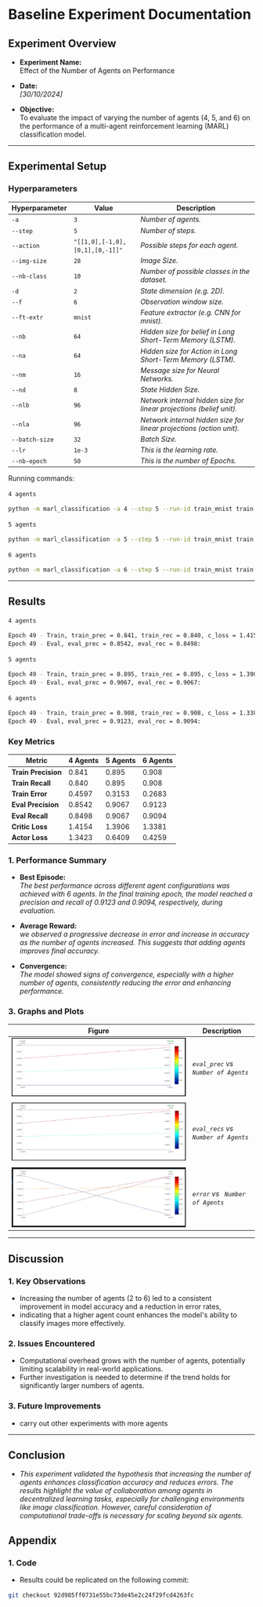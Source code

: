# Baseline Experiment Documentation

## Experiment Overview

- **Experiment Name:**  
    Effect of the Number of Agents on Performance

- **Date:**  
  *[30/10/2024]*

- **Objective:**  
  To evaluate the impact of varying the number of agents (4, 5, and 6) on the performance of a multi-agent reinforcement learning (MARL) classification model.  

---

## Experimental Setup

### Hyperparameters

| Hyperparameter | Value                           | Description                                                          |
| -------------- | ------------------------------- | -------------------------------------------------------------------- |
| `-a`           | `3`                             | *Number of agents.*                                                  |
| `--step`       | `5`                             | *Number of steps.*                                                   |
| `--action`     | `"[[1,0],[-1,0],[0,1],[0,-1]]"` | *Possible steps for each agent.*                                     |
| `--img-size`   | `28`                            | *Image Size.*                                                        |
| `--nb-class`   | `10`                            | *Number of possible classes in the dataset.*                         |
| `-d`           | `2`                             | *State dimension (e.g. 2D).*                                         |
| `--f`          | `6`                             | *Observation window size.*                                           |
| `--ft-extr`    | `mnist`                         | *Feature extractor (e.g. CNN for mnist).*                            |
| `--nb`         | `64`                            | *Hidden size for belief in Long Short-Term Memory (LSTM).*           |
| `--na`         | `64`                            | *Hidden size for Action in Long Short-Term Memory (LSTM).*           |
| `--nm`         | `16`                            | *Message size for Neural Networks.*                                  |
| `--nd`         | `8`                             | *State Hidden Size.*                                                 |
| `--nlb`        | `96`                            | *Network internal hidden size for linear projections (belief unit).* |
| `--nla`        | `96`                            | *Network internal hidden size for linear projections (action unit).* |
| `--batch-size` | `32`                            | *Batch Size.*                                                        |
| `--lr`         | `1e-3`                          | *This is the learning rate.*                                         |
| `--nb-epoch`   | `50`                            | *This is the number of Epochs.*                                      |


Running commands:

`4 agents`

```bash
python -m marl_classification -a 4 --step 5 --run-id train_mnist train --action "[[1,0],[-1,0],[0,1],[0,-1]]" --img-size 28 --nb-class 10 -d 2 --f 6 --ft-extr mnist --nb 64 --na 64 --nm 16 --nd 8 --nlb 96 --nla 96 --batch-size 32 --lr 1e-3 --nb-epoch 50 -o ./out/mnist_actor_critic
```

`5 agents`

```bash
python -m marl_classification -a 5 --step 5 --run-id train_mnist train --action "[[1,0],[-1,0],[0,1],[0,-1]]" --img-size 28 --nb-class 10 -d 2 --f 6 --ft-extr mnist --nb 64 --na 64 --nm 16 --nd 8 --nlb 96 --nla 96 --batch-size 32 --lr 1e-3 --nb-epoch 50 -o ./out/mnist_actor_critic
```
`6 agents`

```bash
python -m marl_classification -a 6 --step 5 --run-id train_mnist train --action "[[1,0],[-1,0],[0,1],[0,-1]]" --img-size 28 --nb-class 10 -d 2 --f 6 --ft-extr mnist --nb 64 --na 64 --nm 16 --nd 8 --nlb 96 --nla 96 --batch-size 32 --lr 1e-3 --nb-epoch 50 -o ./out/mnist_actor_critic
```


---

## Results

`4 agents`

```bash
Epoch 49 - Train, train_prec = 0.841, train_rec = 0.840, c_loss = 1.4154, a_loss = 1.3423, error = 0.4597, path = -0.9560: 
Epoch 49 - Eval, eval_prec = 0.8542, eval_rec = 0.8498:
```
`5 agents`

```bash
Epoch 49 - Train, train_prec = 0.895, train_rec = 0.895, c_loss = 1.3906, a_loss = 0.6409, error = 0.3153, path = -0.9354: 
Epoch 49 - Eval, eval_prec = 0.9067, eval_rec = 0.9067: 
```

`6 agents`

```bash
Epoch 49 - Train, train_prec = 0.908, train_rec = 0.908, c_loss = 1.3381, a_loss = 0.4259, error = 0.2683, path = -0.9155: 
Epoch 49 - Eval, eval_prec = 0.9123, eval_rec = 0.9094: 
```
### Key Metrics

| **Metric**          | **4 Agents** | **5 Agents** | **6 Agents** |
|---------------------|--------------|--------------|--------------|
| **Train Precision** | 0.841        | 0.895        | 0.908        |
| **Train Recall**    | 0.840        | 0.895        | 0.908        |
| **Train Error**     | 0.4597       | 0.3153       | 0.2683       |
| **Eval Precision**  | 0.8542       | 0.9067       | 0.9123       |
| **Eval Recall**     | 0.8498       | 0.9067       | 0.9094       |
| **Critic Loss**     | 1.4154       | 1.3906       | 1.3381       |
| **Actor Loss**      | 1.3423       | 0.6409       | 0.4259       |

### 1. Performance Summary

- **Best Episode:**  
  *The best performance across different agent configurations was achieved with 6 agents. In the final training epoch, the model reached a precision and recall of 0.9123 and 0.9094, respectively, during evaluation.*

- **Average Reward:**  
  *we observed a progressive decrease in error and increase in accuracy as the number of agents increased. This suggests that adding agents improves final accuracy.*

- **Convergence:**  
  *The model showed signs of convergence, especially with a higher number of agents, consistently reducing the error and enhancing performance.*

### 3. Graphs and Plots

| **Figure**                    | **Description**                         |
|-------------------------------|-----------------------------------------|
| ![plot](./img/nr_agents/nr_agents_0.png) | *`eval_prec` vs ` Number of Agents`*  |
|                               |                                         |
| ![plot](./img/nr_agents/nr_agents_1.png) |  *`eval_recs` vs ` Number of Agents`*   
|                                |                                         |
|  ![plot](./img/nr_agents/nr_agents_2.png)|   *`error` vs ` Number of Agents`*|    
---

## Discussion

### 1. Key Observations

- Increasing the number of agents (2 to 6) led to a consistent improvement in model accuracy and a reduction in error rates,
- indicating that a higher agent count enhances the model's ability to classify images more effectively.

### 2. Issues Encountered

- Computational overhead grows with the number of agents, potentially limiting scalability in real-world applications.
- Further investigation is needed to determine if the trend holds for significantly larger numbers of agents. 

### 3. Future Improvements
- carry out other experiments with more agents

---

## Conclusion

- *This experiment validated the hypothesis that increasing the number of agents enhances classification accuracy and reduces errors. The results highlight the value of collaboration among agents in decentralized learning tasks, especially for challenging environments like image classification. However, careful consideration of computational trade-offs is necessary for scaling beyond six agents.*


## Appendix

### 1. Code

- Results could be replicated on the following commit:
```bash
git checkout 92d985ff0731e55bc73de45e2c24f29fcd4263fc
```